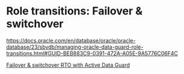 
# Role transitions: Failover & switchover 
https://docs.oracle.com/en/database/oracle/oracle-database/23/sbydb/managing-oracle-data-guard-role-transitions.html#GUID-BEB883C9-0391-472A-A05E-9A5776C06F4C

[Failover & switchover RTO with Active Data Guard](https://www.oracle.com/technetwork/database/availability/maa-roletransitionbp-2621582.pdf)
